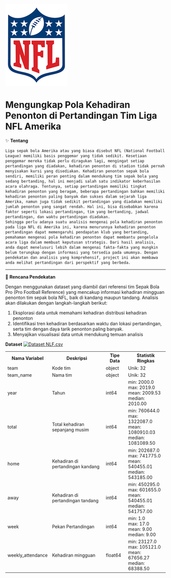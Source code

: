 ![NFL](https://github.com/UswatunKhasanah209/Proyek-Akhir-Analisis-Big-Data/blob/main/Image/nfl.png)

# **Mengungkap Pola Kehadiran Penonton di Pertandingan Tim Liga NFL Amerika**


✨ **Tentang** 

    Liga sepak bola Amerika atau yang biasa disebut NFL (National Football League) memiliki basis penggemar yang tidak sedikit. Kesetiaan penggemar mereka tidak perlu diragukan lagi, mengingat setiap pertandingan yang diadakan, kehadiran penonton di stadion tidak pernah menyisakan kursi yang disediakan. Kehadiran penonton sepak bola sendiri, memiliki peran penting dalam mendukung tim sepak bola yang sedang bertanding, hal ini menjadi salah satu indikator keberhasilan acara olahraga. Tentunya, setiap pertandingan memiliki tingkat kehadiran penonton yang beragam, beberapa pertandingan bahkan memiliki kehadiran penonton paling banyak dan sukses dalam sejarah liga Amerika, namun juga tidak sedikit pertandingan yang diadakan memiliki jumlah penonton yang sangat rendah. Hal ini, bisa disebabkan karena faktor seperti lokasi pertandingan, tim yang bertanding, jadwal pertandingan, dan waktu pertandingan diadakan.
    Sehingga perlu adanya suatu analisis mengenai pola kehadiran penonton pada liga NFL di Amerika ini, karena menurunnya kehadiran penonton pertandingan dapat memengaruhi pendapatan klub yang bertanding, pemahaman mengenai pola kehadiran penonton dapat membantu pengelola acara liga dalam membuat keputusan strategis. Dari hasil analisis, anda dapat menelusuri lebih dalam mengenai fakta-fakta yang mungkin belum terungkap dengan informasi yang tersedia pada umumnya. Dengan pendekatan dan analisis yang komprehensif, project ini akan membawa anda melihat pertandingan dari perspektif yang berbeda.

---

🥅 **Rencana Pendekatan** 

Dengan menggunakan dataset yang diambil dari referensi tim Sepak Bola Pro (Pro Football Reference) yang mencakup informasi kehadiran mingguan penonton tim sepak bola NFL, baik di kandang maupun tandang. Analisis akan dilakukan dengan langkah-langkah berikut:
1. Eksplorasi data untuk memahami kehadiran distribusi kehadiran penonton
2. Identifikasi tren kehadiran berdasarkan waktu dan lokasi pertandingan, serta tim dengan daya tarik penonton paling banyak.
3. Menyajikan visualisasi data untuk mendukung temuan analisis

**Dataset** [![Dataset NLF.csv]( )]([(https://www.dropbox.com/sh/q5a07l8yynlgwa7/AADwJykQfJLSSRZsfzLh2ylsa?dl=1))
<!DOCTYPE html>
<html>
<body>
    <table>
        <tr>
            <th>Nama Variabel</th>
            <th>Deskripsi</th>
            <th>Tipe Data</th>
            <th>Statistik Ringkas</th>
        </tr>
        <tr>
            <td>team</td>
            <td>Kode tim</td>
            <td>object</td>
            <td>Unik: 32</td>
        </tr>
        <tr>
            <td>team_name</td>
            <td>Nama tim</td>
            <td>object</td>
            <td>Unik: 32</td>
        </tr>
        <tr>
            <td>year</td>
            <td>Tahun</td>
            <td>int64</td>
            <td>min: 2000.0<br>max: 2019.0<br>mean: 2009.53<br>median: 2010.00</td>
        </tr>
        <tr>
            <td>total</td>
            <td>Total kehadiran sepanjang musim</td>
            <td>int64</td>
            <td>min: 760644.0<br>max: 1322087.0<br>mean: 1080910.03<br>median: 1081089.50</td>
        </tr>
        <tr>
            <td>home</td>
            <td>Kehadiran di pertandingan kandang</td>
            <td>int64</td>
            <td>min: 202687.0<br>max: 741775.0<br>mean: 540455.01<br>median: 543185.00</td>
        </tr>
        <tr>
            <td>away</td>
            <td>Kehadiran di pertandingan tandang</td>
            <td>int64</td>
            <td>min: 450295.0<br>max: 601655.0<br>mean: 540455.01<br>median: 541757.00</td>
        </tr>
        <tr>
            <td>week</td>
            <td>Pekan Pertandingan</td>
            <td>int64</td>
            <td>min: 1.0<br>max: 17.0<br>mean: 9.00<br>median: 9.00</td>
        </tr>
        <tr>
            <td>weekly_attendance</td>
            <td>Kehadiran mingguan</td>
            <td>float64</td>
            <td>min: 23127.0<br>max: 105121.0<br>mean: 67656.27<br>median: 68388.50</td>
        </tr>
    </table>
</body>
</html>






